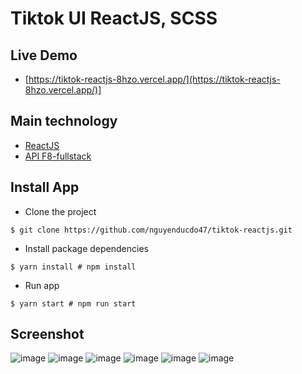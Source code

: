 # Tiktok UI ReactJS, SCSS

## Live Demo
- [https://tiktok-reactjs-8hzo.vercel.app/](https://tiktok-reactjs-8hzo.vercel.app/)]

## Main technology
- [ReactJS](https://github.com/facebook/react)
- [API F8-fullstack](https://tiktok.fullstack.edu.vn/api/)


## Install App
- Clone the project
```shell
$ git clone https://github.com/nguyenducdo47/tiktok-reactjs.git
```
- Install package dependencies
```shell
$ yarn install # npm install
```

- Run app
```shell
$ yarn start # npm run start
```

## Screenshot

![image](https://github.com/nguyenducdo47/tiktok-reactjs/assets/90445289/dd4ccf38-0ff3-4768-b2f2-3263094f9222)
![image](https://github.com/nguyenducdo47/tiktok-reactjs/assets/90445289/d763e4bc-fb00-4ab2-b2c9-0019c44e5bd6)
![image](https://github.com/nguyenducdo47/tiktok-reactjs/assets/90445289/2765d31f-f79d-4860-8de7-dab0f53f243b)
![image](https://github.com/nguyenducdo47/tiktok-reactjs/assets/90445289/3d243d70-7d01-432c-b2fe-7f989719a3e0)
![image](https://github.com/nguyenducdo47/tiktok-reactjs/assets/90445289/2e0a7328-60dc-408c-9fca-792149274291)
![image](https://github.com/nguyenducdo47/tiktok-reactjs/assets/90445289/3f3c41a5-e6a9-40f3-86ce-ff56ee13bf75)




